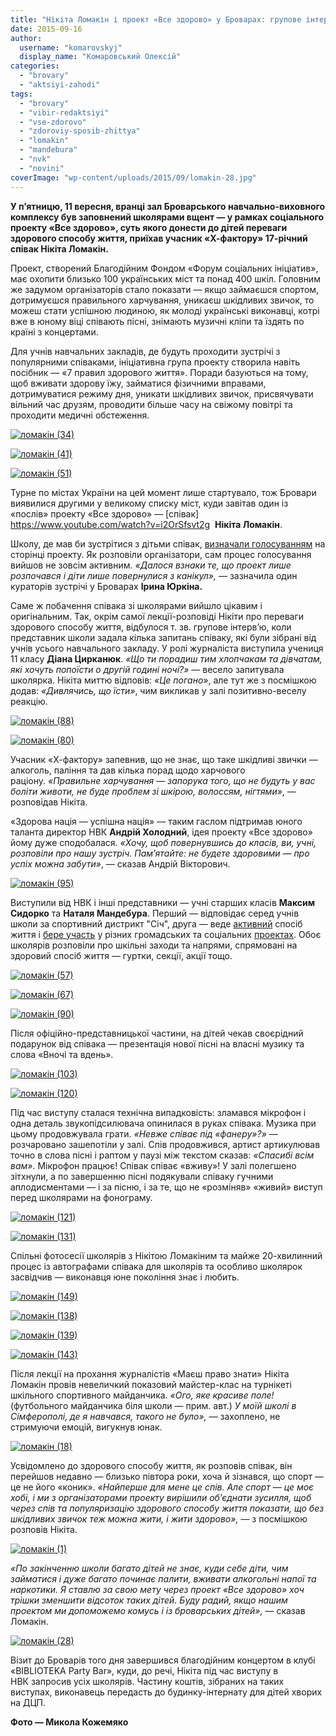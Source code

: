 ```yaml
---
title: "Нікіта Ломакін і проект «Все здорово» у Броварах: групове інтерв’ю, «живий звук» та майстер-клас на турніку"
date: 2015-09-16
author: 
  username: "komarovskyj"
  display_name: "Комаровський Олексій"
categories: 
  - "brovary"
  - "aktsiyi-zahodi"
tags: 
  - "brovary"
  - "vibir-redaktsiyi"
  - "vse-zdorovo"
  - "zdoroviy-sposib-zhittya"
  - "lomakin"
  - "mandebura"
  - "nvk"
  - "novini"
coverImage: "wp-content/uploads/2015/09/lomakin-28.jpg"
---
```


**У п’ятницю, 11 вересня, вранці зал Броварського навчально-виховного комплексу був заповнений школярами вщент — у рамках соціального проекту «Все здорово», суть якого донести до дітей переваги здорового способу життя, приїхав учасник «Х-фактору» 17-річний співак Нікіта Ломакін.**

Проект, створений Благодійним Фондом «Форум соціальних ініціатив», має охопити близько 100 українських міст та понад 400 шкіл. Головним же задумом організаторів стало показати — якщо займаєшся спортом, дотримуєшся правильного харчування, уникаєш шкідливих звичок, то можеш стати успішною людиною, як молоді українські виконавці, котрі вже в юному віці співають пісні, знімають музичні кліпи та їздять по країні з концертами.

Для учнів навчальних закладів, де будуть проходити зустрічі з популярними співаками, ініціативна група проекту створила навіть посібник — «7 правил здорового життя». Поради базуються на тому, щоб вживати здорову їжу, займатися фізичними вправами, дотримуватися режиму дня, уникати шкідливих звичок, присвячувати вільний час друзям, проводити більше часу на свіжому повітрі та проходити медичні обстеження.

[![ломакін (34)](https://mpz.brovary.org/wp-content/uploads/2015/09/lomakin-34.jpg)](https://mpz.brovary.org/wp-content/uploads/2015/09/lomakin-34.jpg)

[![ломакін (41)](https://mpz.brovary.org/wp-content/uploads/2015/09/lomakin-41.jpg)](https://mpz.brovary.org/wp-content/uploads/2015/09/lomakin-41.jpg)

[![ломакін (51)](https://mpz.brovary.org/wp-content/uploads/2015/09/lomakin-51.jpg)](https://mpz.brovary.org/wp-content/uploads/2015/09/lomakin-51.jpg)

Турне по містах України на цей момент лише стартувало, тож Бровари виявилися другими у великому списку міст, куди завітав один із «послів» проекту «Все здорово» — [співак] https://www.youtube.com/watch?v=i2OrSfsvt2g  **Нікіта Ломакін**.

Школу, де мав би зустрітися з дітьми співак, [визначали голосуванням](https://vk.com/zdorovovse) на сторінці проекту. Як розповіли організатори, сам процес голосування вийшов не зовсім активним. _«Далося взнаки те, що проект лише розпочався і діти лише повернулися з канікул»,_ — зазначила один кураторів зустрічі у Броварах **Ірина Юркіна.**

Саме ж побачення співака зі школярами вийшло цікавим і оригінальним. Так, окрім самої лекції-розповіді Нікіти про переваги здорового способу життя, відбулося т. зв. групове інтерв’ю, коли представник школи задала кілька запитань співаку, які були зібрані від учнів усього навчального закладу. У ролі журналіста виступила учениця 11 класу **Діана Цирканюк**. _«Що ти порадиш тим хлопчакам та дівчатам, які хочуть попоїсти о другій годині ночі?»_ — весело запитувала школярка. Нікіта миттю відповів: _«Це погано»_, але тут же з посмішкою додав: _«Дивлячись, що їсти»_, чим викликав у залі позитивно-веселу реакцію.

[![ломакін (88)](https://mpz.brovary.org/wp-content/uploads/2015/09/lomakin-88.jpg)](https://mpz.brovary.org/wp-content/uploads/2015/09/lomakin-88.jpg)

[![ломакін (80)](https://mpz.brovary.org/wp-content/uploads/2015/09/lomakin-80.jpg)](https://mpz.brovary.org/wp-content/uploads/2015/09/lomakin-80.jpg)

Учасник «Х-фактору» запевнив, що не знає, що таке шкідливі звички — алкоголь, паління та дав кілька порад щодо харчового раціону. _«Правильне харчування — запорука того, що не будуть у вас боліти животи, не буде проблем зі шкірою, волоссям, нігтями»_, — розповідав Нікіта.

«Здорова нація — успішна нація» — таким гаслом підтримав юного таланта директор НВК **Андрій Холодний**, ідея проекту «Все здорово» йому дуже сподобалася. _«Хочу, щоб повернувшись до класів, ви, учні, розповіли про нашу зустріч. Пам’ятайте: не будете здоровими — про успіх можна забути»_, — сказав Андрій Вікторович.

[![ломакін (95)](https://mpz.brovary.org/wp-content/uploads/2015/09/lomakin-95.jpg)](https://mpz.brovary.org/wp-content/uploads/2015/09/lomakin-95.jpg)

Виступили від НВК і інші представники — учні старших класів **Максим Сидорко** та **Наталя Мандебура**. Перший — відповідає серед учнів школи за спортивний дистрикт "Січ", друга — веде [активний](https://mpz.brovary.org/nayaktivnishi-ta-nayinitsiativnishi-sered-brovarskih-shkolyariv-viznachili-lidera-roku/) спосіб життя і [бере участь](https://mpz.brovary.org/majster-klas-vid-aktrysy-bardakovoyi-u-parku-peremoga-vchyly-improvizuvaty-ta-rozvyvaty-uyavu/) у різних громадських та соціальних [проектах](https://mpz.brovary.org/garyachi-provody-spekotnogo-lita-u-brovarah-futbol-brejk-dans-formingo-ta-fajyer-shou/). Обоє школярів розповіли про шкільні заходи та напрями, спрямовані на здоровий спосіб життя — гуртки, секції, акції тощо.

[![ломакін (57)](https://mpz.brovary.org/wp-content/uploads/2015/09/lomakin-57.jpg)](https://mpz.brovary.org/wp-content/uploads/2015/09/lomakin-57.jpg)

[![ломакін (67)](https://mpz.brovary.org/wp-content/uploads/2015/09/lomakin-67.jpg)](https://mpz.brovary.org/wp-content/uploads/2015/09/lomakin-67.jpg)

[![ломакін (90)](https://mpz.brovary.org/wp-content/uploads/2015/09/lomakin-90.jpg)](https://mpz.brovary.org/wp-content/uploads/2015/09/lomakin-90.jpg)

Після офіційно-представницької частини, на дітей чекав своєрідний подарунок від співака — презентація нової пісні на власні музику та слова «Вночі та вдень».

[![ломакін (103)](https://mpz.brovary.org/wp-content/uploads/2015/09/lomakin-103.jpg)](https://mpz.brovary.org/wp-content/uploads/2015/09/lomakin-103.jpg)

[![ломакін (120)](https://mpz.brovary.org/wp-content/uploads/2015/09/lomakin-120.jpg)](https://mpz.brovary.org/wp-content/uploads/2015/09/lomakin-120.jpg)

Під час виступу сталася технічна випадковість: зламався мікрофон і одна деталь звукопідсилювача опинилася в руках співака. Музика при цьому продовжувала грати. _«Невже співає під «фанеру»?»_ — розчаровано зашепотіли у залі. Спів продовжився, артист артикулював точно в слова пісні і раптом у паузі між текстом сказав: _«Спасибі всім вам»_. Мікрофон працює! Співак співає «вживу»! У залі полегшено зітхнули, а по завершенню пісні подякували співаку гучними аплодисментами — і за пісню, і за те, що не «розміняв» «живий» виступ перед школярами на фонограму.

[![ломакін (121)](https://mpz.brovary.org/wp-content/uploads/2015/09/lomakin-121.jpg)](https://mpz.brovary.org/wp-content/uploads/2015/09/lomakin-121.jpg)

[![ломакін (131)](https://mpz.brovary.org/wp-content/uploads/2015/09/lomakin-131.jpg)](https://mpz.brovary.org/wp-content/uploads/2015/09/lomakin-131.jpg)

Спільні фотосесії школярів з Нікітою Ломакіним та майже 20-хвилинний процес із автографами співака для школярів та особливо школярок засвідчив — виконавця юне покоління знає і любить.

[![ломакін (149)](https://mpz.brovary.org/wp-content/uploads/2015/09/lomakin-149.jpg)](https://mpz.brovary.org/wp-content/uploads/2015/09/lomakin-149.jpg)

[![ломакін (138)](https://mpz.brovary.org/wp-content/uploads/2015/09/lomakin-138.jpg)](https://mpz.brovary.org/wp-content/uploads/2015/09/lomakin-138.jpg)

[![ломакін (139)](https://mpz.brovary.org/wp-content/uploads/2015/09/lomakin-139.jpg)](https://mpz.brovary.org/wp-content/uploads/2015/09/lomakin-139.jpg)

[![ломакін (143)](https://mpz.brovary.org/wp-content/uploads/2015/09/lomakin-143.jpg)](https://mpz.brovary.org/wp-content/uploads/2015/09/lomakin-143.jpg)

Після лекції на прохання журналістів «Маєш право знати» Нікіта Ломакін провів невеличкий показовий майстер-клас на турнікеті шкільного спортивного майданчика. _«Ого, яке красиве поле!_ (футбольного майданчика біля школи — прим. авт.) _У моїй школі в Сімферополі, де я навчався, такого не було»,_ — захоплено, не стримуючи емоцій, вигукнув юнак.

[![ломакін (18)](https://mpz.brovary.org/wp-content/uploads/2015/09/lomakin-18.jpg)](https://mpz.brovary.org/wp-content/uploads/2015/09/lomakin-18.jpg)

Усвідомлено до здорового способу життя, як розповів співак, він перейшов недавно — близько півтора роки, хоча й зізнався, що спорт — це не його «коник». _«Найперше для мене це спів. Але спорт — це моє хобі, і ми з організаторами проекту вирішили об’єднати зусилля, щоб через спів та популяризацію здорового способу життя показати, що без шкідливих звичок теж можна жити, і жити здорово»,_ — з посмішкою розповів Нікіта.

[![ломакін (1)](https://mpz.brovary.org/wp-content/uploads/2015/09/lomakin-1.jpg)](https://mpz.brovary.org/wp-content/uploads/2015/09/lomakin-1.jpg)

_«По закінченню школи багато дітей не знає, куди себе діти, чим займатися і дуже багато починає палити, вживати алкогольні напої та наркотики. Я ставлю за свою мету через проект «Все здорово» хоч трішки зменшити відсоток таких дітей. Буду радий, якщо нашим проектом ми допоможемо комусь і із броварських дітей»,_ — сказав Ломакін.

[![ломакін (28)](https://mpz.brovary.org/wp-content/uploads/2015/09/lomakin-28.jpg)](https://mpz.brovary.org/wp-content/uploads/2015/09/lomakin-28.jpg)

Візит до Броварів того дня завершився благодійним концертом в клубі «BIBLIOTEKA Party Bar», куди, до речі, Нікіта під час виступу в НВК запросив усіх школярів. Частину коштів, зібраних на таких виступах, виконавець передасть до будинку-інтернату для дітей хворих на ДЦП.

**Фото — Микола Кожемяко**
